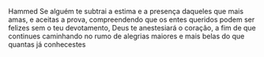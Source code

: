 Hammed
Se alguém te subtrai a estima e a presença daqueles que mais amas, e aceitas a prova, compreendendo que os entes queridos podem ser felizes sem o teu devotamento, Deus te anestesiará o coração, a fim de que continues caminhando no rumo de alegrias maiores e mais belas do que quantas já conhecestes
